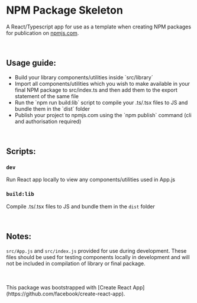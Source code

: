 # NPM Package Skeleton

A React/Typescript app for use as a template when creating NPM packages for publication on [npmjs.com](https://www.npmjs.com/).

<br>

## Usage guide:

<ul>
    <li>Build your library components/utilities inside `src/library`</li>
    <li>Import all components/utilities which you wish to make available in your final NPM package to src/index.ts and then add them to the export statement of the same file</li>
    <li>Run the `npm run build:lib` script to compile your .ts/.tsx files to JS and bundle them in the `dist` folder</li>
    <li>Publish your project to npmjs.com using the `npm publish` command (cli and authorisation required)</li>
</ul>

<br>

## Scripts:
### `dev`
Run React app locally to view any components/utilities used in App.js

### `build:lib`
Compile .ts/.tsx files to JS and bundle them in the `dist` folder

<br>

## Notes:
`src/App.js` and `src/index.js` provided for use during development. These files should be used for testing components locally in development and will not be included in compilation of library or final package.

<br>
<br>
This package was bootstrapped with [Create React App](https://github.com/facebook/create-react-app).